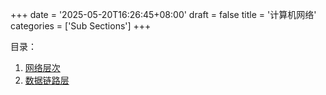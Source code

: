 +++
date = '2025-05-20T16:26:45+08:00'
draft = false
title = '计算机网络'
categories = ['Sub Sections']
+++

目录：

1. [网络层次](./Network-Hierarchy/index.md)
1. [数据链路层](./Data-Link-Layer/index.md)